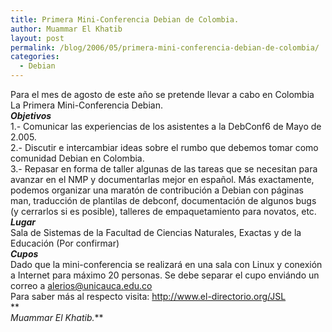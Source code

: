```yaml
---
title: Primera Mini-Conferencia Debian de Colombia.
author: Muammar El Khatib
layout: post
permalink: /blog/2006/05/primera-mini-conferencia-debian-de-colombia/
categories:
  - Debian
---
```

Para el mes de agosto de este año se pretende llevar a cabo en Colombia La Primera Mini-Conferencia Debian.  
***Objetivos***  
1.- Comunicar las experiencias de los asistentes a la DebConf6 de Mayo de 2.005.  
2.- Discutir e intercambiar ideas sobre el rumbo que debemos tomar como comunidad Debian en Colombia.  
3.- Repasar en forma de taller algunas de las tareas que se necesitan para avanzar en el NMP y documentarlas mejor en español. Más exactamente, podemos organizar una maratón de contribución a Debian con páginas man, traducción de plantilas de debconf, documentación de algunos bugs (y cerrarlos si es posible), talleres de empaquetamiento para novatos, etc.  
***Lugar***  
Sala de Sistemas de la Facultad de Ciencias Naturales, Exactas y de la Educación (Por confirmar)  
***Cupos***  
Dado que la mini-conferencia se realizará en una sala con Linux y conexión a Internet para máximo 20 personas. Se debe separar el cupo enviándo un correo a alerios@unicauca.edu.co  
Para saber más al respecto visita: http://www.el-directorio.org/JSL  
**  
*Muammar El Khatib.***